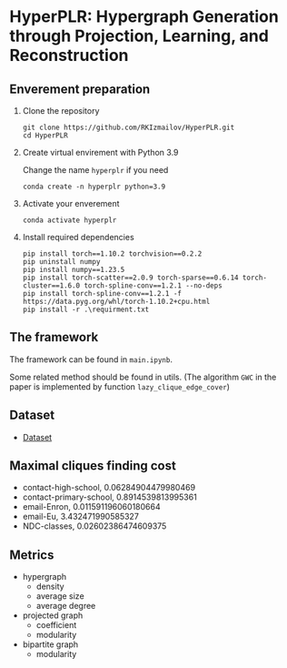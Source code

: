 # HyperPLR: Hypergraph Generation through Projection, Learning, and Reconstruction

## Enverement preparation

1. Clone the repository
    ```
    git clone https://github.com/RKIzmailov/HyperPLR.git
    cd HyperPLR
    ```

2. Create virtual envirement with Python 3.9

    Change the name `hyperplr` if you need
    ```
    conda create -n hyperplr python=3.9
    ```

3. Activate your enverement

    ```
    conda activate hyperplr
    ```

4. Install required dependencies 

    ```
    pip install torch==1.10.2 torchvision==0.2.2
    pip uninstall numpy
    pip install numpy==1.23.5
    pip install torch-scatter==2.0.9 torch-sparse==0.6.14 torch-cluster==1.6.0 torch-spline-conv==1.2.1 --no-deps
    pip install torch-spline-conv==1.2.1 -f https://data.pyg.org/whl/torch-1.10.2+cpu.html
    pip install -r .\requirment.txt
    ```


## The framework

The framework can be found in ``main.ipynb``.

Some related method should be found in utils. (The algorithm ``GWC`` in the paper is implemented by function ``lazy_clique_edge_cover``)


## Dataset

- [Dataset](https://www.cs.cornell.edu/~arb/data/)

## Maximal cliques finding cost

- contact-high-school, 0.06284904479980469
- contact-primary-school, 0.8914539813995361
- email-Enron, 0.011591196060180664
- email-Eu, 3.432471990585327
- NDC-classes, 0.02602386474609375


## Metrics

- hypergraph
  - density
  - average size
  - average degree
- projected graph
  - coefficient
  - modularity
- bipartite graph
  - modularity